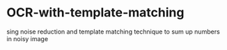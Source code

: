 # OCR-with-template-matching
sing noise reduction and template matching technique to sum up numbers in noisy image 
